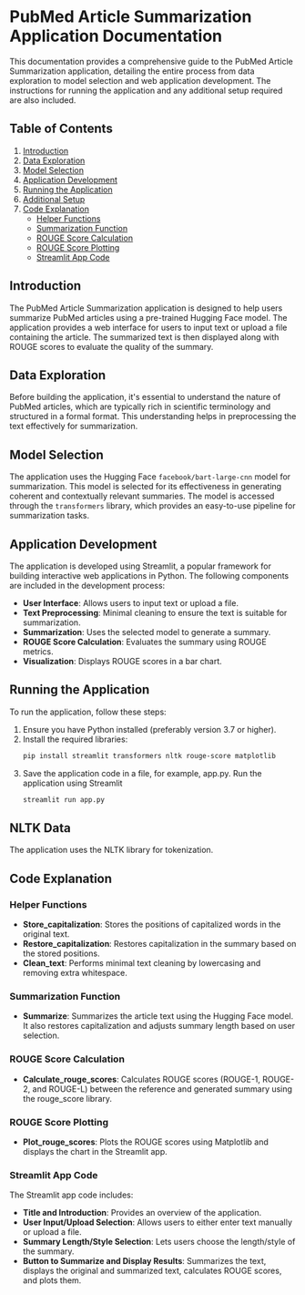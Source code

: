 # PubMed Article Summarization Application Documentation

This documentation provides a comprehensive guide to the PubMed Article Summarization application, detailing the entire process from data exploration to model selection and web application development. The instructions for running the application and any additional setup required are also included.

## Table of Contents

1. [Introduction](#introduction)
2. [Data Exploration](#data-exploration)
3. [Model Selection](#model-selection)
4. [Application Development](#application-development)
5. [Running the Application](#running-the-application)
6. [Additional Setup](#additional-setup)
7. [Code Explanation](#code-explanation)
   - [Helper Functions](#helper-functions)
   - [Summarization Function](#summarization-function)
   - [ROUGE Score Calculation](#rouge-score-calculation)
   - [ROUGE Score Plotting](#rouge-score-plotting)
   - [Streamlit App Code](#streamlit-app-code)

## Introduction

The PubMed Article Summarization application is designed to help users summarize PubMed articles using a pre-trained Hugging Face model. The application provides a web interface for users to input text or upload a file containing the article. The summarized text is then displayed along with ROUGE scores to evaluate the quality of the summary.

## Data Exploration

Before building the application, it's essential to understand the nature of PubMed articles, which are typically rich in scientific terminology and structured in a formal format. This understanding helps in preprocessing the text effectively for summarization.

## Model Selection

The application uses the Hugging Face `facebook/bart-large-cnn` model for summarization. This model is selected for its effectiveness in generating coherent and contextually relevant summaries. The model is accessed through the `transformers` library, which provides an easy-to-use pipeline for summarization tasks.

## Application Development

The application is developed using Streamlit, a popular framework for building interactive web applications in Python. The following components are included in the development process:

- **User Interface**: Allows users to input text or upload a file.
- **Text Preprocessing**: Minimal cleaning to ensure the text is suitable for summarization.
- **Summarization**: Uses the selected model to generate a summary.
- **ROUGE Score Calculation**: Evaluates the summary using ROUGE metrics.
- **Visualization**: Displays ROUGE scores in a bar chart.

## Running the Application

To run the application, follow these steps:

1. Ensure you have Python installed (preferably version 3.7 or higher).
2. Install the required libraries:
   ```bash
   pip install streamlit transformers nltk rouge-score matplotlib

3. Save the application code in a file, for example, app.py.
Run the application using Streamlit
    ```bash
    streamlit run app.py
## NLTK Data
The application uses the NLTK library for tokenization.

## Code Explanation
### Helper Functions
- **Store_capitalization**: 
Stores the positions of capitalized words in the original text.
- **Restore_capitalization**: Restores capitalization in the summary based on the stored positions.
- **Clean_text**: Performs minimal text cleaning by lowercasing and removing extra whitespace.

### Summarization Function
- **Summarize**: Summarizes the article text using the Hugging Face model. It also restores capitalization and adjusts summary length based on user selection.
### ROUGE Score Calculation
- **Calculate_rouge_scores**: Calculates ROUGE scores (ROUGE-1, ROUGE-2, and ROUGE-L) between the reference and generated summary using the rouge_score library.
### ROUGE Score Plotting
- **Plot_rouge_scores**: Plots the ROUGE scores using Matplotlib and displays the chart in the Streamlit app.

### Streamlit App Code
The Streamlit app code includes:
- **Title and Introduction**: Provides an overview of the application.
- **User Input/Upload Selection**: Allows users to either enter text manually or upload a file.
- **Summary Length/Style Selection**: Lets users choose the length/style of the summary.
- **Button to Summarize and Display Results**: Summarizes the text, displays the original and summarized text, calculates ROUGE scores, and plots them.